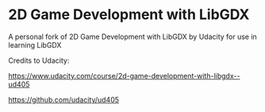 # 2D Game Development with LibGDX

A personal fork of 2D Game Development with LibGDX by Udacity for use in learning LibGDX


Credits to Udacity:

https://www.udacity.com/course/2d-game-development-with-libgdx--ud405

https://github.com/udacity/ud405

